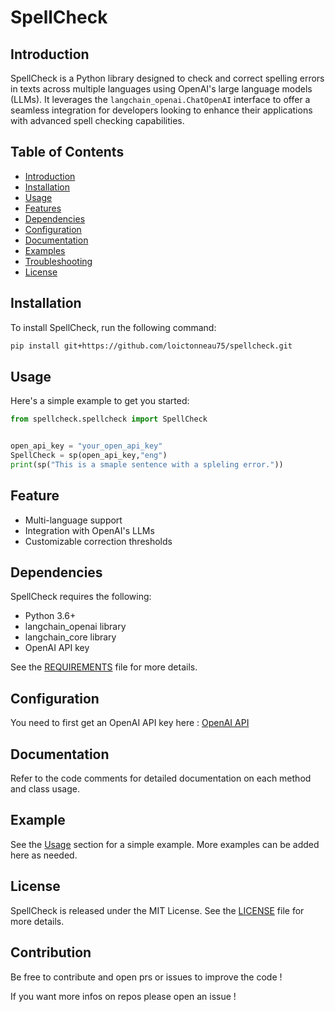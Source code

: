 # SpellCheck

## Introduction

SpellCheck is a Python library designed to check and correct spelling errors in texts across multiple languages using OpenAI's large language models (LLMs). It leverages the `langchain_openai.ChatOpenAI` interface to offer a seamless integration for developers looking to enhance their applications with advanced spell checking capabilities.

## Table of Contents

- [Introduction](#introduction)
- [Installation](#installation)
- [Usage](#usage)
- [Features](#features)
- [Dependencies](#dependencies)
- [Configuration](#configuration)
- [Documentation](#documentation)
- [Examples](#examples)
- [Troubleshooting](#troubleshooting)
- [License](#license)

## Installation
To install SpellCheck, run the following command:
```bash
pip install git+https://github.com/loictonneau75/spellcheck.git
```
## Usage

Here's a simple example to get you started:

```python
from spellcheck.spellcheck import SpellCheck


open_api_key = "your_open_api_key"
SpellCheck = sp(open_api_key,"eng")
print(sp("This is a smaple sentence with a spleling error."))
```
## Feature
- Multi-language support
- Integration with OpenAI's LLMs
- Customizable correction thresholds

## Dependencies
SpellCheck requires the following:

- Python 3.6+
- langchain_openai library
- langchain_core library
- OpenAI API key

See the [REQUIREMENTS](requirements.txt) file for more details.

## Configuration

You need to first get an OpenAI API key here : [OpenAI API](https://platform.openai.com/api-keysm)

## Documentation

Refer to the code comments for detailed documentation on each method and class usage.

## Example

See the [Usage](#usage) section for a simple example. More examples can be added here as needed.

## License

SpellCheck is released under the MIT License. See the [LICENSE](LICENSE.txt) file for more details.

## Contribution

Be free to contribute and open prs or issues to improve the code !

If you want more infos on repos please open an issue !
